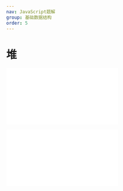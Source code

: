 ```yaml
---
nav: JavaScript题解
group: 基础数据结构
order: 5
---
```


# 堆

<embed src="@/example/堆/703.数据流中的第K大元素.md"></embed>

<embed src="@/example/堆/295.数据流的中位数.md"></embed>

